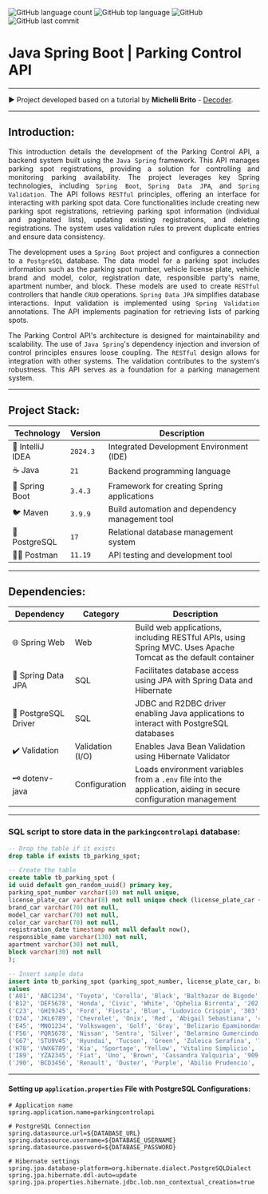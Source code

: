 ![GitHub language count](https://img.shields.io/github/languages/count/souzafcharles/Java-Spring-Boot-Parking-Control-API)
![GitHub top language](https://img.shields.io/github/languages/top/souzafcharles/Java-Spring-Boot-Parking-Control-API)
![GitHub](https://img.shields.io/github/license/souzafcharles/Java-Spring-Boot-Parking-Control-API)
![GitHub last commit](https://img.shields.io/github/last-commit/souzafcharles/Java-Spring-Boot-Parking-Control-API)

# Java Spring Boot | Parking Control API

***

▶️ Project developed based on a tutorial by **Michelli Brito** - [Decoder](https://www.michellibrito.com/).

***

## Introduction:

<p align="justify">
This introduction details the development of the Parking Control API, a backend system built using the <code>Java Spring</code> framework. This API manages parking spot registrations, providing a solution for controlling and monitoring parking availability. The project leverages key Spring technologies, including <code>Spring Boot</code>, <code>Spring Data JPA</code>, and <code>Spring Validation</code>. The API follows <code>RESTful</code> principles, offering an interface for interacting with parking spot data. Core functionalities include creating new parking spot registrations, retrieving parking spot information (individual and paginated lists), updating existing registrations, and deleting registrations.  The system uses validation rules to prevent duplicate entries and ensure data consistency.
</p>

<p align="justify">
The development uses a <code>Spring Boot</code> project and configures a connection to a <code>PostgreSQL</code> database. The data model for a parking spot includes information such as the parking spot number, vehicle license plate, vehicle brand and model, color, registration date, responsible party's name, apartment number, and block. These models are used to create <code>RESTful</code> controllers that handle <code>CRUD</code> operations. <code>Spring Data JPA</code> simplifies database interactions. Input validation is implemented using <code>Spring Validation</code> annotations. The API implements pagination for retrieving lists of parking spots.
</p>

<p align="justify">
The Parking Control API's architecture is designed for maintainability and scalability. The use of <code>Java Spring</code>'s dependency injection and inversion of control principles ensures loose coupling. The <code>RESTful</code> design allows for integration with other systems. The validation contributes to the system's robustness. This API serves as a foundation for a parking management system.
</p>

***

## Project Stack:

| Technology        | Version   | Description                                               |
|-------------------|-----------|-----------------------------------------------------------|
| 📐 IntelliJ IDEA  | `2024.3`  | Integrated Development Environment (IDE)                  |
| ☕ Java           | `21`      | Backend programming language                              |
| 🌱 Spring Boot    | `3.4.3`   | Framework for creating Spring applications                |
| 🐦 Maven          | `3.9.9`   | Build automation and dependency management tool           |
| 🐘 PostgreSQL     | `17`      | Relational database management system                     |
| 👩‍🚀 Postman        | `11.19`   | API testing and development tool                          |

***

## Dependencies:

| Dependency              | Category         | Description                                                                                                    |
|-------------------------|------------------|----------------------------------------------------------------------------------------------------------------|
| 🌐 Spring Web           | Web              | Build web applications, including RESTful APIs, using Spring MVC. Uses Apache Tomcat as the default container  |
| 💾 Spring Data JPA      | SQL              | Facilitates database access using JPA with Spring Data and Hibernate                                           |
| 🐘 PostgreSQL Driver    | SQL              | JDBC and R2DBC driver enabling Java applications to interact with PostgreSQL databases                         |
| ✔️ Validation           | Validation (I/O) | Enables Java Bean Validation using Hibernate Validator                                                         |
| 🗝️ dotenv-java          | Configuration    | Loads environment variables from a `.env` file into the application, aiding in secure configuration management |


***

### SQL script to store data in the `parkingcontrolapi` database:

````sql
-- Drop the table if it exists
drop table if exists tb_parking_spot;

-- Create the table
create table tb_parking_spot (
id uuid default gen_random_uuid() primary key,
parking_spot_number varchar(10) not null unique,
license_plate_car varchar(8) not null unique check (license_plate_car ~ '^[A-Z]{3}[0-9][A-Z0-9][0-9]{2}$'),
brand_car varchar(70) not null,
model_car varchar(70) not null,
color_car varchar(70) not null,
registration_date timestamp not null default now(),
responsible_name varchar(130) not null,
apartment varchar(30) not null,
block varchar(30) not null
);

-- Insert sample data
insert into tb_parking_spot (parking_spot_number, license_plate_car, brand_car, model_car, color_car, responsible_name, apartment, block)
values
('A01', 'ABC1234', 'Toyota', 'Corolla', 'Black', 'Balthazar de Bigode', '101', 'A'),
('B12', 'DEF5678', 'Honda', 'Civic', 'White', 'Ophelia Birrenta', '202', 'B'),
('C23', 'GHI9J45', 'Ford', 'Fiesta', 'Blue', 'Ludovico Crispim', '303', 'C'),
('D34', 'JKL6789', 'Chevrolet', 'Onix', 'Red', 'Abigail Sebastiana', '404', 'D'),
('E45', 'MNO1234', 'Volkswagen', 'Golf', 'Gray', 'Belizario Epaminondas', '505', 'E'),
('F56', 'PQR5678', 'Nissan', 'Sentra', 'Silver', 'Belarmino Gumercindo', '606', 'F'),
('G67', 'STU9V45', 'Hyundai', 'Tucson', 'Green', 'Zuleica Serafina', '707', 'G'),
('H78', 'VWX6789', 'Kia', 'Sportage', 'Yellow', 'Vitalino Simplicio', '808', 'H'),
('I89', 'YZA2345', 'Fiat', 'Uno', 'Brown', 'Cassandra Valquiria', '909', 'I'),
('J90', 'BCD3456', 'Renault', 'Duster', 'Purple', 'Abilio Prudencio', '1001', 'J');
````

***

#### Setting up `application.properties` File with PostgreSQL Configurations:
```properties
# Application name
spring.application.name=parkingcontrolapi

# PostgreSQL Connection
spring.datasource.url=${DATABASE_URL}
spring.datasource.username=${DATABASE_USERNAME}
spring.datasource.password=${DATABASE_PASSWORD}

# Hibernate settings
spring.jpa.database-platform=org.hibernate.dialect.PostgreSQLDialect
spring.jpa.hibernate.ddl-auto=update
spring.jpa.properties.hibernate.jdbc.lob.non_contextual_creation=true
```
